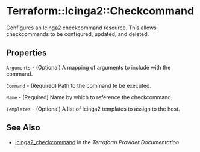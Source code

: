 # Terraform::Icinga2::Checkcommand

Configures an Icinga2 checkcommand resource. This allows checkcommands to be configured, updated,
and deleted.

## Properties

`Arguments` - (Optional) A mapping of arguments to include with the command.

`Command` - (Required) Path to the command te be executed.

`Name` - (Required) Name by which to reference the checkcommand.

`Templates` - (Optional) A list of Icinga2 templates to assign to the host.


## See Also

* [icinga2_checkcommand](https://www.terraform.io/docs/providers/icinga2/r/checkcommand.html) in the _Terraform Provider Documentation_